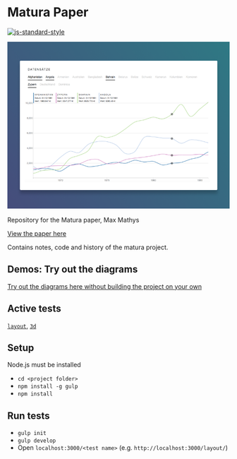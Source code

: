 # Matura Paper
[![js-standard-style](https://img.shields.io/badge/code%20style-standard-brightgreen.svg)](http://standardjs.com/)

![screenshot](https://raw.githubusercontent.com/mmathys/Matura-Paper/master/Graph%401000w.png)

Repository for the Matura paper, Max Mathys

[View the paper here](https://mmathys.github.io/maturapaper.pdf)

Contains notes, code and history of the matura project.

## Demos: Try out the diagrams

[Try out the diagrams here without building the project on your own](https://maturademo.github.io/)

## Active tests
[`layout`](https://github.com/mmathys/maturaarbeit/tree/master/tests/layout), [`3d`](https://github.com/mmathys/maturaarbeit/tree/master/tests/3d)

## Setup

Node.js must be installed

- `cd <project folder>`
- `npm install -g gulp`
- `npm install`

## Run tests

- `gulp init`
- `gulp develop`
- Open `localhost:3000/<test name>` (e.g. `http://localhost:3000/layout/`)

